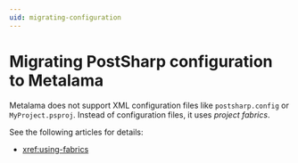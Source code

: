 ```yaml
---
uid: migrating-configuration
---
```


# Migrating PostSharp configuration to Metalama

Metalama does not support XML configuration files like `postsharp.config` or `MyProject.psproj`. Instead of configuration files, it uses _project fabrics_.

See the following articles for details:

* <xref:using-fabrics>

